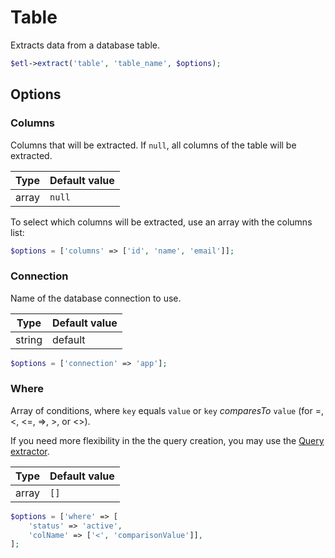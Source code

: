 # Table

Extracts data from a database table.

```php
$etl->extract('table', 'table_name', $options);
```


## Options

### Columns
Columns that will be extracted. If `null`, all columns of the table will be extracted.

| Type | Default value |
|----- | ------------- |
| array | `null` |

To select which columns will be extracted, use an array with the columns list:
```php
$options = ['columns' => ['id', 'name', 'email']];
```

### Connection
Name of the database connection to use.

| Type | Default value |
|----- | ------------- |
| string | default |

```php
$options = ['connection' => 'app'];
```

### Where
Array of conditions, where `key` equals `value` or `key` _comparesTo_ `value` (for =, <, <=, =>, >, or <>).
 
If you need more flexibility in the the query creation, you may use the [Query extractor](Query.md).

| Type | Default value |
|----- | ------------- |
| array | `[]` |

```php
$options = ['where' => [
    'status' => 'active',
    'colName' => ['<', 'comparisonValue']],
];
```
